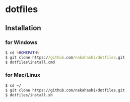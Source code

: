 # dotfiles

## Installation

### for Windows
```bat
$ cd %HOMEPATH%
$ git clone https://github.com/nakahashi/dotfiles.git
$ dotfiles\install.cmd
```

### for Mac/Linux
```sh
$ cd ~/
$ git clone https://github.com/nakahashi/dotfiles.git
$ dotfiles/install.sh
```
